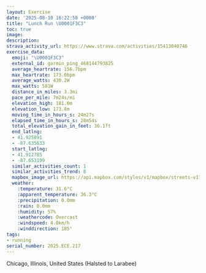```yaml
---
layout: Exercise
date: '2025-08-10 16:22:58 +0000'
title: "Lunch Run \U0001F3C3"
toc: true
image:
description:
strava_activity_url: https://www.strava.com/activities/15413040746
exercise_data:
  emoji: "\U0001F3C3"
  external_id: garmin_ping_468144793825
  average_heartrate: 156.7bpm
  max_heartrate: 173.0bpm
  average_watts: 430.2W
  max_watts: 581W
  distance_in_miles: 3.3mi
  pace_per_mile: 7m24s/mi
  elevation_high: 181.0m
  elevation_low: 173.8m
  moving_time_in_hours_s: 24m27s
  elapsed_time_in_hours_s: 28m54s
  total_elevation_gain_in_feet: 36.1ft
  end_latlng:
  - 41.925891
  - -87.635633
  start_latlng:
  - 41.912785
  - -87.653199
  similar_activities_count: 1
  similar_activities_trend: 0
  mapbox_image_url: https://api.mapbox.com/styles/v1/mapbox/streets-v11/static/path-5+787af2-1.0(uhy~Fzk~uOCaBEw%40CeC%40y%40BU%3FcABS%3FWEmAEq%40%3FqAEq%40BwBAk%40DeCAkAG%7B%40DyFCoBCYGMYC%7D%40BEE%3Fc%40OeB%40y%40Cg%40%40oAEeADeDEsAEa%40%40_B%3FIKWCOEqAGg%40AaBE%7DALoBAwAEWEs%40%3FQF%5D%3Fc%40G%7B%40%40k%40CQBq%40D_%40E%5DFq%40G%7B%40Fa%40Mg%40AGV%7BCEw%40Gg%40e%40oBGyA%40cAYkCCiBBi%40EoCBqBA%5BuA%7DGI%3Fi%40X_An%40YL_B~%40gAf%40iBt%40WN%5BF_%40Ns%40PWJy%40NkDt%40c%40LuEl%40aAHi%40Lm%40HKDu%40LsA%5Cm%40LiBh%40%7BB%5EeAVI%3FCCAYEOo%40wAi%40cA%5Ba%40OMSISCaA%40gALYHy%40Ls%40TcAb%40_%40R%7B%40l%40YVg%40l%40%7D%40x%40_CfAsA%5CkB%5EcCNc%40IcAGiAOoBc%40e%40AQ%40WH%5BTOVOb%40E%5E%7CAIJBPHF%3F%60%40K%60%40Cd%40Bx%40RfBFzA%3F%5EIb%40%3FrBOzBi%40bBw%40xAmAhBqBTOLCHDFHb%40~ALhA%40%5EZvAAHTrBZvE%3Fj%40Er%40),pin-s-s+e5b22e(-87.65134,41.91387),pin-s-f+89ae00(-87.63345000000002,41.92601000000004)/auto/800x800?access_token=pk.eyJ1Ijoiam9zaGJlY2ttYW4iLCJhIjoiY205eWR2aDd1MWZ6djJrbXc4a3M0bWZleiJ9.XiG9OWkNcZk2QzjJbxLB4A
  weather:
    :temperature: 31.6°C
    :apparent_temperature: 36.3°C
    :precipitation: 0.0mm
    :rain: 0.0mm
    :humidity: 57%
    :weathercode: Overcast
    :windspeed: 4.0km/h
    :winddirection: 185°
tags:
- running
serial_number: 2025.ECE.217
---
```

Chicago, Illinois, United States (Halsted to Larabee)
